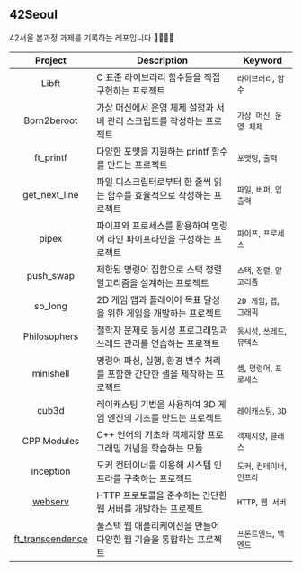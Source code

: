 ## 42Seoul

42서울 본과정 과제를 기록하는 레포입니다 👩🏻‍💻✨

|Project|Description|Keyword|
|:---:|---|---|
|Libft|C 표준 라이브러리 함수들을 직접 구현하는 프로젝트|`라이브러리`, `함수`|
|Born2beroot|가상 머신에서 운영 체제 설정과 서버 관리 스크립트를 작성하는 프로젝트|`가상 머신`, `운영 체제`|
|ft_printf|다양한 포맷을 지원하는 printf 함수를 만드는 프로젝트|`포맷팅`, `출력`|
|get_next_line|파일 디스크립터로부터 한 줄씩 읽는 함수를 효율적으로 작성하는 프로젝트|`파일`, `버퍼`, `입출력`|
|pipex|파이프와 프로세스를 활용하여 명령어 라인 파이프라인을 구성하는 프로젝트|`파이프`, `프로세스`|
|push_swap|제한된 명령어 집합으로 스택 정렬 알고리즘을 설계하는 프로젝트|`스택`, `정렬`, `알고리즘`|
|so_long|2D 게임 맵과 플레이어 목표 달성을 위한 게임을 개발하는 프로젝트|`2D 게임`, `맵`, `그래픽`|
|Philosophers|철학자 문제로 동시성 프로그래밍과 쓰레드 관리를 연습하는 프로젝트|`동시성`, `쓰레드`, `뮤텍스`|
|minishell|명령어 파싱, 실행, 환경 변수 처리를 포함한 간단한 셸을 제작하는 프로젝트|`셸`, `명령어`, `프로세스`|
|cub3d|레이캐스팅 기법을 사용하여 3D 게임 엔진의 기초를 만드는 프로젝트|`레이캐스팅`, `3D`|
|CPP Modules|C++ 언어의 기초와 객체지향 프로그래밍 개념을 학습하는 모듈|`객체지향`, `클래스`|
|inception|도커 컨테이너를 이용해 시스템 인프라를 구축하는 프로젝트|`도커`, `컨테이너`, `인프라`|
|[webserv](https://github.com/K-NGINX/webserv)|HTTP 프로토콜을 준수하는 간단한 웹 서버를 개발하는 프로젝트|`HTTP`, `웹 서버`|
|[ft_transcendence](https://github.com/PongPong-Beeps/ft_transcendence)|풀스택 웹 애플리케이션을 만들어 다양한 웹 기술을 통합하는 프로젝트|`프론트엔드`, `백엔드`|
